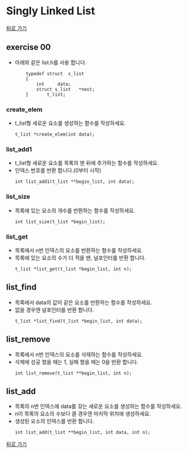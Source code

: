 # Singly Linked List

[뒤로 가기](..)

## exercise 00
- 아래와 같은 list.h를 사용 합니다.
	```
		typedef struct	s_list
		{
			int		data;
			struct s_list	*next;
		}		t_list;

	```

### create_elem
- t_list형 새로운 요소를 생성하는 함수를 작성하세요.
	```
	t_list *create_elem(int data);
	```

### list_add1
- t_list형 새로운 요소를 목록의 맨 뒤에 추가하는 함수를 작성하세요.
- 인덱스 번호를 반환 합니다.(0부터 시작)
	```
	int list_add1(t_list **begin_list, int data);
	```

### list_size
- 목록에 있는 요소의 개수를 반환하는 함수를 작성하세요.
	```
	int list_size(t_list *begin_list);
	```

### list_get
- 목록에서 n번 인덱스의 요소를 반환하는 함수를 작성하세요.
- 목록에 있는 요소의 수가 더 적을 땐, 널포인터를 반환 합니다.
	```
	t_list *list_get(t_list *begin_list, int n);
	```

## list_find
- 목록에서 data의 값이 같은 요소를 반환하는 함수를 작성하세요.
- 없을 경우엔 널포인터를 반환 합니다.
	```
	t_list *list_find(t_list *begin_list, int data);
	```

## list_remove
- 목록에서 n번 인덱스의 요소를 삭제하는 함수를 작성하세요.
- 삭제에 성공 했을 때는 1, 실패 했을 때는 0을 반환 합니다.
	```
	int list_remove(t_list **begin_list, int n);
	```
	
## list_add
- 목록의 n번 인덱스에 data를 갖는 새로운 요소를 생성하는 함수를 작성하세요.
- n이 목록의 요소의 수보다 클 경우엔 마지막 위치에 생성하세요.
- 생성된 요소의 인덱스를 반환 합니다.
	```
	int list_add(t_list **begin_list, int data, int n);
	```

[뒤로 가기](..)
